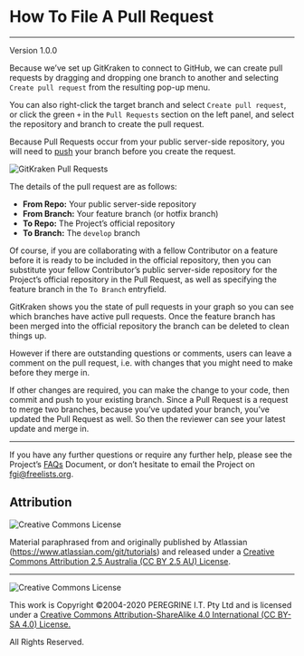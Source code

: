 # How To File A Pull Request

---

Version 1.0.0

Because we&rsquo;ve set up GitKraken to connect to GitHub, we can create pull requests by dragging and dropping one branch to another and selecting `Create pull request` from the resulting pop-up menu.

You can also right-click the target branch and select `Create pull request`, or click the green `+` in the `Pull Requests` section on the left panel, and select the repository and branch to create the pull request.

Because Pull Requests occur from your public server-side repository, you will need to [push](https://github.com/Dulux-Oz/FGI/tree/master/Project_Documentation/How_To_Push_A_Commit.md) your branch before you create the request.

![GitKraken Pull Requests](https://support.gitkraken.com/img/documentation/repositories/pull-request.png)

The details of the pull request are as follows:

- **From Repo:** Your public server-side repository
- **From Branch:** Your feature branch (or hotfix branch)
- **To Repo:** The Project&rsquo;s official repository
- **To Branch:** The `develop` branch

Of course, if you are collaborating with a fellow Contributor on a feature before it is ready to be included in the official repository, then you can substitute your fellow Contributor&rsquo;s public server-side repository for the Project&rsquo;s official repository in the Pull Request, as well as specifying the feature branch in the `To Branch` entryfield.

GitKraken shows you the state of pull requests in your graph so you can see which branches have active pull requests. Once the feature branch has been merged into the official repository the branch can be deleted to clean things up.

However if there are outstanding questions or comments, users can leave a comment on the pull request, i.e. with changes that you might need to make before they merge in.

If other changes are required, you can make the change to your code, then commit and push to your existing branch. Since a Pull Request is a request to merge two branches, because you&rsquo;ve updated your branch, you&rsquo;ve updated the Pull Request as well. So then the reviewer can see your latest update and merge in.

---

If you have any further questions or require any further help, please see the Project&rsquo;s [FAQs](https://github.com/Dulux-Oz/FGI/tree/master/Project_Documentation/FAQs.md) Document, or don&rsquo;t hesitate to email the Project on <fgi@freelists.org>.

## Attribution

![Creative Commons License](https://i.creativecommons.org/l/by-sa/2.5/au/88x31.png "Creative Commons License")

Material paraphrased from and originally published by Atlassian (https://www.atlassian.com/git/tutorials) and released under a [Creative Commons Attribution 2.5 Australia (CC BY 2.5 AU) License](http://creativecommons.org/licenses/by/2.5/au/).

---

![Creative Commons License](https://i.creativecommons.org/l/by-sa/4.0/88x31.png "Creative Commons License")

This work is Copyright &copy;2004-2020 PEREGRINE I.T. Pty Ltd and is licensed under a [Creative Commons Attribution-ShareAlike 4.0 International (CC BY-SA 4.0) License.](https://creativecommons.org/licenses/by-sa/4.0/)

All Rights Reserved.
